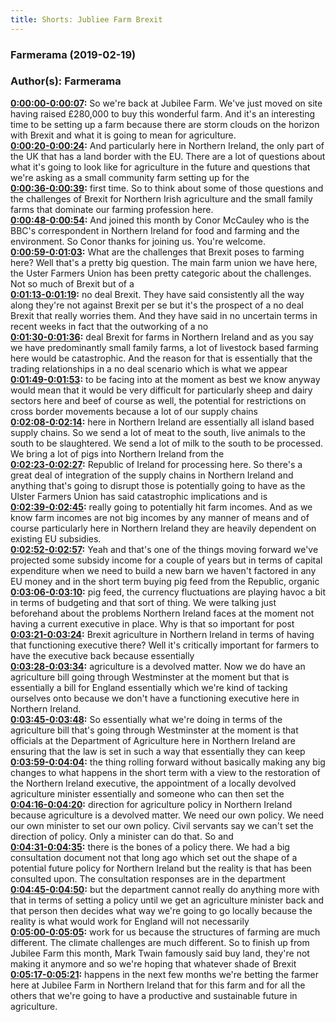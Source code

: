 ```yaml
---
title: Shorts: Jubliee Farm Brexit
---
```

### Farmerama  (2019-02-19)  
### Author(s): Farmerama  

**[0:00:00-0:00:07](https://soundcloud.com/farmerama-radio/shorts-jubliee-farm-brexit#t=0:00:00):**  So we're back at Jubilee Farm. We've just moved on site having raised £280,000 to buy  this wonderful farm. And it's an interesting time to be setting up a farm because there  are storm clouds on the horizon with Brexit and what it is going to mean for agriculture.  
**[0:00:20-0:00:24](https://soundcloud.com/farmerama-radio/shorts-jubliee-farm-brexit#t=0:00:20):**  And particularly here in Northern Ireland, the only part of the UK that has a land border  with the EU. There are a lot of questions about what it's going to look like for agriculture  in the future and questions that we're asking as a small community farm setting up for the  
**[0:00:36-0:00:39](https://soundcloud.com/farmerama-radio/shorts-jubliee-farm-brexit#t=0:00:36):**  first time.  So to think about some of those questions and the challenges of Brexit for Northern  Irish agriculture and the small family farms that dominate our farming profession here.  
**[0:00:48-0:00:54](https://soundcloud.com/farmerama-radio/shorts-jubliee-farm-brexit#t=0:00:48):**  And joined this month by Conor McCauley who is the BBC's correspondent in Northern Ireland  for food and farming and the environment. So Conor thanks for joining us.  You're welcome.  
**[0:00:59-0:01:03](https://soundcloud.com/farmerama-radio/shorts-jubliee-farm-brexit#t=0:00:59):**  What are the challenges that Brexit poses to farming here?  Well that's a pretty big question. The main farm union we have here, the Uster Farmers  Union has been pretty categoric about the challenges. Not so much of Brexit but of a  
**[0:01:13-0:01:19](https://soundcloud.com/farmerama-radio/shorts-jubliee-farm-brexit#t=0:01:13):**  no deal Brexit. They have said consistently all the way along they're not against Brexit  per se but it's the prospect of a no deal Brexit that really worries them. And they  have said in no uncertain terms in recent weeks in fact that the outworking of a no  
**[0:01:30-0:01:36](https://soundcloud.com/farmerama-radio/shorts-jubliee-farm-brexit#t=0:01:30):**  deal Brexit for farms in Northern Ireland and as you say we have predominantly small  family farms, a lot of livestock based farming here would be catastrophic. And the reason  for that is essentially that the trading relationships in a no deal scenario which is what we appear  
**[0:01:49-0:01:53](https://soundcloud.com/farmerama-radio/shorts-jubliee-farm-brexit#t=0:01:49):**  to be facing into at the moment as best we know anyway would mean that it would be very  difficult for particularly sheep and dairy sectors here and beef of course as well, the  potential for restrictions on cross border movements because a lot of our supply chains  
**[0:02:08-0:02:14](https://soundcloud.com/farmerama-radio/shorts-jubliee-farm-brexit#t=0:02:08):**  here in Northern Ireland are essentially all island based supply chains. So we send a lot  of meat to the south, live animals to the south to be slaughtered. We send a lot of  milk to the south to be processed. We bring a lot of pigs into Northern Ireland from the  
**[0:02:23-0:02:27](https://soundcloud.com/farmerama-radio/shorts-jubliee-farm-brexit#t=0:02:23):**  Republic of Ireland for processing here. So there's a great deal of integration of the  supply chains in Northern Ireland and anything that's going to disrupt those is potentially  going to have as the Ulster Farmers Union has said catastrophic implications and is  
**[0:02:39-0:02:45](https://soundcloud.com/farmerama-radio/shorts-jubliee-farm-brexit#t=0:02:39):**  really going to potentially hit farm incomes. And as we know farm incomes are not big incomes  by any manner of means and of course particularly here in Northern Ireland they are heavily  dependent on existing EU subsidies.  
**[0:02:52-0:02:57](https://soundcloud.com/farmerama-radio/shorts-jubliee-farm-brexit#t=0:02:52):**  Yeah and that's one of the things moving forward we've projected some subsidy income for a  couple of years but in terms of capital expenditure when we need to build a new barn we haven't  factored in any EU money and in the short term buying pig feed from the Republic, organic  
**[0:03:06-0:03:10](https://soundcloud.com/farmerama-radio/shorts-jubliee-farm-brexit#t=0:03:06):**  pig feed, the currency fluctuations are playing havoc a bit in terms of budgeting and that  sort of thing. We were talking just beforehand about the problems Northern Ireland faces  at the moment not having a current executive in place. Why is that so important for post  
**[0:03:21-0:03:24](https://soundcloud.com/farmerama-radio/shorts-jubliee-farm-brexit#t=0:03:21):**  Brexit agriculture in Northern Ireland in terms of having that functioning executive  there?  Well it's critically important for farmers to have the executive back because essentially  
**[0:03:28-0:03:34](https://soundcloud.com/farmerama-radio/shorts-jubliee-farm-brexit#t=0:03:28):**  agriculture is a devolved matter. Now we do have an agriculture bill going through Westminster  at the moment but that is essentially a bill for England essentially which we're kind of  tacking ourselves onto because we don't have a functioning executive here in Northern Ireland.  
**[0:03:45-0:03:48](https://soundcloud.com/farmerama-radio/shorts-jubliee-farm-brexit#t=0:03:45):**  So essentially what we're doing in terms of the agriculture bill that's going through  Westminster at the moment is that officials at the Department of Agriculture here in Northern  Ireland are ensuring that the law is set in such a way that essentially they can keep  
**[0:03:59-0:04:04](https://soundcloud.com/farmerama-radio/shorts-jubliee-farm-brexit#t=0:03:59):**  the thing rolling forward without basically making any big changes to what happens in  the short term with a view to the restoration of the Northern Ireland executive, the appointment  of a locally devolved agriculture minister essentially and someone who can then set the  
**[0:04:16-0:04:20](https://soundcloud.com/farmerama-radio/shorts-jubliee-farm-brexit#t=0:04:16):**  direction for agriculture policy in Northern Ireland because agriculture is a devolved  matter. We need our own policy. We need our own minister to set our own policy. Civil  servants say we can't set the direction of policy. Only a minister can do that. So and  
**[0:04:31-0:04:35](https://soundcloud.com/farmerama-radio/shorts-jubliee-farm-brexit#t=0:04:31):**  there is the bones of a policy there. We had a big consultation document not that long  ago which set out the shape of a potential future policy for Northern Ireland but the  reality is that has been consulted upon. The consultation responses are in the department  
**[0:04:45-0:04:50](https://soundcloud.com/farmerama-radio/shorts-jubliee-farm-brexit#t=0:04:45):**  but the department cannot really do anything more with that in terms of setting a policy  until we get an agriculture minister back and that person then decides what way we're  going to go locally because the reality is what would work for England will not necessarily  
**[0:05:00-0:05:05](https://soundcloud.com/farmerama-radio/shorts-jubliee-farm-brexit#t=0:05:00):**  work for us because the structures of farming are much different. The climate challenges  are much different. So to finish up from Jubilee Farm this month, Mark Twain famously said  buy land, they're not making it anymore and so we're hoping that whatever shade of Brexit  
**[0:05:17-0:05:21](https://soundcloud.com/farmerama-radio/shorts-jubliee-farm-brexit#t=0:05:17):**  happens in the next few months we're betting the farmer here at Jubilee Farm in Northern  Ireland that for this farm and for all the others that we're going to have a productive  and sustainable future in agriculture.  